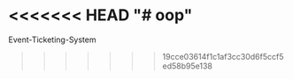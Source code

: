 <<<<<<< HEAD
"# oop" 
=======
Event-Ticketing-System
>>>>>>> 19cce03614f1c1af3cc30d6f5ccf5ed58b95e138
